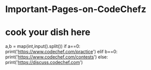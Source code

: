 # Important-Pages-on-CodeChefz
# cook your dish here
a,b = map(int,input().split())
if a==0:
    print('https://www.codechef.com/practice')
elif b==0:
    print('https://www.codechef.com/contests')
else:
    print('https://discuss.codechef.com')
